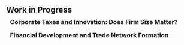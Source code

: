 <h2 id="progress" style="margin: 2px 0px 10px;">Work in Progress</h2>
<h3 style="margin:0 10px 15px;">Corporate Taxes and Innovation: Does Firm Size Matter?</h3>
<h3 style="margin:0 10px 15px;">Financial Development and Trade Network Formation</h3>

